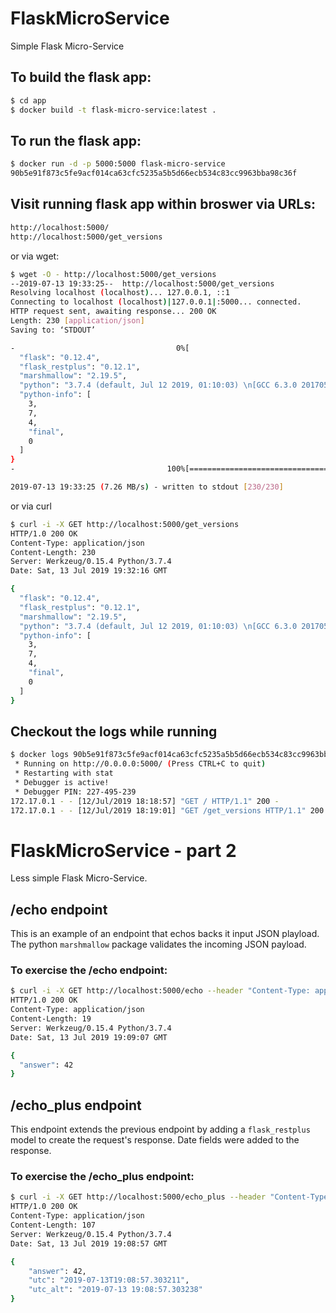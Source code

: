 # FlaskMicroService
Simple Flask Micro-Service

## To build the flask app:
```bash
$ cd app
$ docker build -t flask-micro-service:latest .
```

## To run the flask app:
```bash
$ docker run -d -p 5000:5000 flask-micro-service
90b5e91f873c5fe9acf014ca63cfc5235a5b5d66ecb534c83cc9963bba98c36f
```

## Visit running flask app within broswer via URLs:
```bash
http://localhost:5000/
http://localhost:5000/get_versions
```
or via wget:
```bash
$ wget -O - http://localhost:5000/get_versions
--2019-07-13 19:33:25--  http://localhost:5000/get_versions
Resolving localhost (localhost)... 127.0.0.1, ::1
Connecting to localhost (localhost)|127.0.0.1|:5000... connected.
HTTP request sent, awaiting response... 200 OK
Length: 230 [application/json]
Saving to: ‘STDOUT’

-                                    0%[                                                                 ]       0  --.-KB/s               {
  "flask": "0.12.4",
  "flask_restplus": "0.12.1",
  "marshmallow": "2.19.5",
  "python": "3.7.4 (default, Jul 12 2019, 01:10:03) \n[GCC 6.3.0 20170516]",
  "python-info": [
    3,
    7,
    4,
    "final",
    0
  ]
}
-                                  100%[================================================================>]     230  --.-KB/s    in 0s

2019-07-13 19:33:25 (7.26 MB/s) - written to stdout [230/230]
```
or via curl
```bash
$ curl -i -X GET http://localhost:5000/get_versions
HTTP/1.0 200 OK
Content-Type: application/json
Content-Length: 230
Server: Werkzeug/0.15.4 Python/3.7.4
Date: Sat, 13 Jul 2019 19:32:16 GMT

{
  "flask": "0.12.4",
  "flask_restplus": "0.12.1",
  "marshmallow": "2.19.5",
  "python": "3.7.4 (default, Jul 12 2019, 01:10:03) \n[GCC 6.3.0 20170516]",
  "python-info": [
    3,
    7,
    4,
    "final",
    0
  ]
}
```

## Checkout the logs while running
```bash
$ docker logs 90b5e91f873c5fe9acf014ca63cfc5235a5b5d66ecb534c83cc9963bba98c36f
 * Running on http://0.0.0.0:5000/ (Press CTRL+C to quit)
 * Restarting with stat
 * Debugger is active!
 * Debugger PIN: 227-495-239
172.17.0.1 - - [12/Jul/2019 18:18:57] "GET / HTTP/1.1" 200 -
172.17.0.1 - - [12/Jul/2019 18:19:01] "GET /get_versions HTTP/1.1" 200 -
```

# FlaskMicroService - part 2
Less simple Flask Micro-Service.

## /echo endpoint

This is an example of an endpoint that echos backs it input JSON playload.  The python `marshmallow` package validates the incoming JSON payload.

### To exercise the /echo endpoint:
```bash
$ curl -i -X GET http://localhost:5000/echo --header "Content-Type: application/json" --data '{ "answer": 42 }'
HTTP/1.0 200 OK
Content-Type: application/json
Content-Length: 19
Server: Werkzeug/0.15.4 Python/3.7.4
Date: Sat, 13 Jul 2019 19:09:07 GMT

{
  "answer": 42
}
```

## /echo_plus endpoint

This endpoint extends the previous endpoint by adding a `flask_restplus` model to create the request's response.  Date fields were added to the response.

### To exercise the /echo_plus endpoint:
```bash
$ curl -i -X GET http://localhost:5000/echo_plus --header "Content-Type: application/json" --data '{ "answer": 42 }'
HTTP/1.0 200 OK
Content-Type: application/json
Content-Length: 107
Server: Werkzeug/0.15.4 Python/3.7.4
Date: Sat, 13 Jul 2019 19:08:57 GMT

{
    "answer": 42,
    "utc": "2019-07-13T19:08:57.303211",
    "utc_alt": "2019-07-13 19:08:57.303238"
}
```
